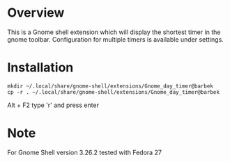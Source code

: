 # Overview
This is a Gnome shell extension which will display the shortest timer in the gnome toolbar.
Configuration for multiple timers is available under settings.

# Installation
```
mkdir ~/.local/share/gnome-shell/extensions/Gnome_day_timer@barbek
cp -r . ~/.local/share/gnome-shell/extensions/Gnome_day_timer@barbek
```
Alt + F2
type 'r' and press enter

# Note
For Gnome Shell version 3.26.2
tested with Fedora 27
